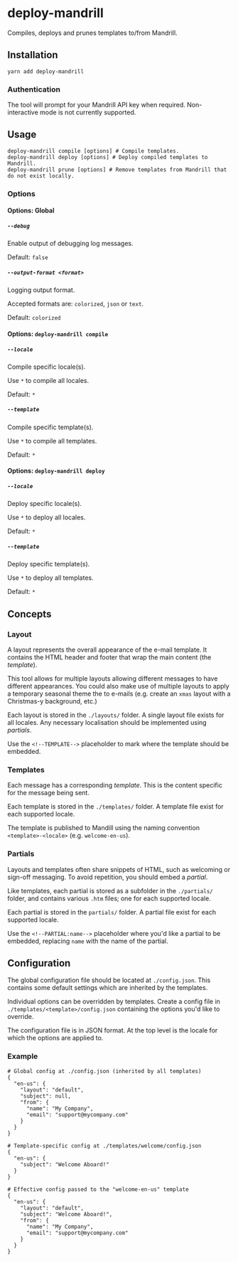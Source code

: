 # deploy-mandrill

Compiles, deploys and prunes templates to/from Mandrill.

## Installation

    yarn add deploy-mandrill

### Authentication

The tool will prompt for your Mandrill API key when required. Non-interactive mode is not currently supported.

## Usage

    deploy-mandrill compile [options] # Compile templates.
    deploy-mandrill deploy [options] # Deploy compiled templates to Mandrill.
    deploy-mandrill prune [options] # Remove templates from Mandrill that do not exist locally.

### Options

#### Options: Global

##### `--debug`

Enable output of debugging log messages.

Default: `false`

##### `--output-format <format>`

Logging output format.

Accepted formats are: `colorized`, `json` or `text`.

Default: `colorized`

#### Options: `deploy-mandrill compile`

##### `--locale`

Compile specific locale(s).

Use `*` to compile all locales.

Default: `*`

##### `--template`

Compile specific template(s).

Use `*` to compile all templates.

Default: `*`

#### Options: `deploy-mandrill deploy`

##### `--locale`

Deploy specific locale(s).

Use `*` to deploy all locales.

Default: `*`

##### `--template`

Deploy specific template(s).

Use `*` to deploy all templates.

Default: `*`

## Concepts

### Layout

A layout represents the overall appearance of the e-mail template. It contains the HTML header and footer that wrap the main content (the _template_).

This tool allows for multiple layouts allowing different messages to have different appearances. You could also make use of multiple layouts to apply a temporary seasonal theme the to e-mails (e.g. create an `xmas` layout with a Christmas-y background, etc.)

Each layout is stored in the `./layouts/` folder. A single layout file exists for all locales. Any necessary localisation should be implemented using _partials_.

Use the `<!--TEMPLATE-->` placeholder to mark where the template should be embedded.

### Templates

Each message has a corresponding _template_. This is the content specific for the message being sent.

Each template is stored in the `./templates/` folder. A template file exist for each supported locale.

The template is published to Mandill using the naming convention `<template>-<locale>` (e.g. `welcome-en-us`).

### Partials

Layouts and templates often share snippets of HTML, such as welcoming or sign-off messaging. To avoid repetition, you should embed a _partial_.

Like templates, each partial is stored as a subfolder in the `./partials/` folder, and contains various `.htm` files; one for each supported locale.

Each partial is stored in the `partials/` folder. A partial file exist for each supported locale.

Use the `<!--PARTIAL:name-->` placeholder where you'd like a partial to be embedded, replacing `name` with the name of the partial.

## Configuration

The global configuration file should be located at `./config.json`. This contains some default settings which are inherited by the templates.

Individual options can be overridden by templates. Create a config file in `./templates/<template>/config.json` containing the options you'd like to override.

The configuration file is in JSON format. At the top level is the locale for which the options are applied to.

### Example
```
# Global config at ./config.json (inherited by all templates)
{
  "en-us": {
    "layout": "default",
    "subject": null,
    "from": {
      "name": "My Company",
      "email": "support@mycompany.com"
    }
  }
}

# Template-specific config at ./templates/welcome/config.json
{
  "en-us": {
    "subject": "Welcome Aboard!"
  }
}

# Effective config passed to the "welcome-en-us" template
{
  "en-us": {
    "layout": "default",
    "subject": "Welcome Aboard!",
    "from": {
      "name": "My Company",
      "email": "support@mycompany.com"
    }
  }
}
```

